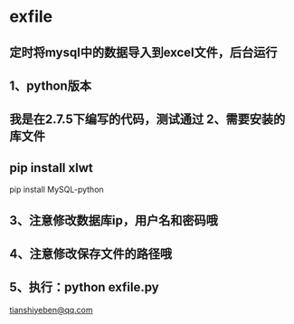 # exfile
定时将mysql中的数据导入到excel文件，后台运行
-----------------------------------  
1、python版本
-----------------------------------  
我是在2.7.5下编写的代码，测试通过
2、需要安装的库文件
-----------------------------------  
pip install xlwt
-----------------------------------  
pip install MySQL-python

3、注意修改数据库ip，用户名和密码哦
----------------------------------- 
4、注意修改保存文件的路径哦
----------------------------------- 
5、执行：python exfile.py
----------------------------------- 


tianshiyeben@qq.com

